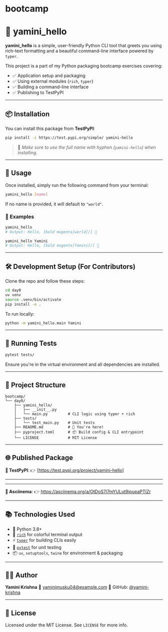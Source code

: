 # bootcamp


# 👋 yamini_hello

**yamini_hello** is a simple, user-friendly Python CLI tool that greets you using rich-text formatting and a beautiful command-line interface powered by `typer`.

This project is a part of my Python packaging bootcamp exercises covering:
- ✅ Application setup and packaging
- ✅ Using external modules (`rich`, `typer`)
- ✅ Building a command-line interface
- ✅ Publishing to TestPyPI

---

## 📦 Installation

You can install this package from **TestPyPI**:

```bash
pip install -i https://test.pypi.org/simple/ yamini-hello
````

> 📌 *Make sure to use the full name with hyphen (`yamini-hello`) when installing.*

---

## 🚀 Usage

Once installed, simply run the following command from your terminal:

```bash
yamini_hello [name]
```

If no name is provided, it will default to `"world"`.

### 🎉 Examples

```bash
yamini_hello
# Output: Hello, [bold magenta]world[/] 👋

yamini_hello Yamini
# Output: Hello, [bold magenta]Yamini[/] 👋
```

---

## 🛠️ Development Setup (For Contributors)

Clone the repo and follow these steps:

```bash
cd day0
uv venv
source .venv/bin/activate
pip install -e .
```

To run locally:

```bash
python -m yamini_hello.main Yamini
```

---

## 🧪 Running Tests

```bash
pytest tests/
```

Ensure you're in the virtual environment and all dependencies are installed.

---

## 🧾 Project Structure

```
bootcamp/
└── day0/
    ├── yamini_hello/
    │   ├── __init__.py
    │   └── main.py         # CLI logic using typer + rich
    ├── tests/
    │   └── test_main.py    # Unit tests
    ├── README.md           # 📄 You're here!
    ├── pyproject.toml      # 📦 Build config & CLI entrypoint
    └── LICENSE             # MIT License
```

---

## 🌐 Published Package

**🔗 TestPyPI**:
👉 [https://test.pypi.org/project/yamini-hello]

---
---

**🔗 Asciinema**:
👉 https://asciinema.org/a/OtDoS7l7mYULut9ipupaPTlZr

---

## 📚 Technologies Used

* 🐍 Python 3.8+
* 🎨 [`rich`](https://github.com/Textualize/rich) for colorful terminal output
* ⚡ [`typer`](https://github.com/tiangolo/typer) for building CLIs easily
* 🧪 [`pytest`](https://docs.pytest.org/) for unit testing
* 📦 `uv`, `setuptools`, `twine` for environment & packaging

---

## 👩‍💻 Author

**Yamini Krishna**
💌 [yaminimusku04@example.com](mailto:yaminimusku04@example.com)
🔗 GitHub: [@yamini-krishna](https://github.com/yamini-Krishna/bootcamp)

---

## 📄 License

Licensed under the MIT License. See `LICENSE` for more info.


